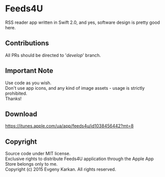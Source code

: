 Feeds4U
===========

RSS reader app written in Swift 2.0, and yes, software design is pretty good here.

## Contributions
All PRs should be directed to '_develop_' branch.

## Important Note      
Use code as you wish.   
Don't use app icons, and any kind of image assets - usage is strictly prohibited.    
Thanks! 

## Download
https://itunes.apple.com/ua/app/feeds4u/id1038456442?mt=8

## Copyright
Source code under MIT license.  
Exclusive rights to distribute Feeds4U application through the Apple App Store belongs only to me.    
Copyright (c) 2015 Evgeny Karkan. All rights reserved.

